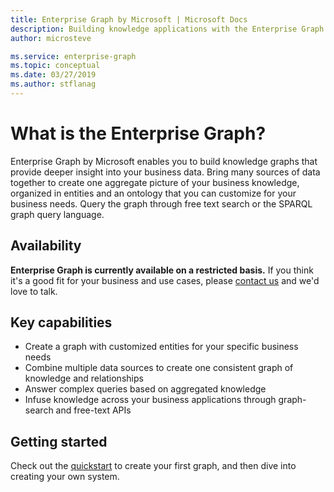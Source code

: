 ```yaml
---
title: Enterprise Graph by Microsoft | Microsoft Docs
description: Building knowledge applications with the Enterprise Graph by Microsoft
author: microsteve

ms.service: enterprise-graph
ms.topic: conceptual
ms.date: 03/27/2019
ms.author: stflanag
---
```


# What is the Enterprise Graph?

Enterprise Graph by Microsoft enables you to build knowledge graphs that provide deeper insight into your business data. Bring many sources of data together to create one aggregate picture of your business knowledge, organized in entities and an ontology that you can customize for your business needs. Query the graph through free text search or the SPARQL graph query language.

## Availability

**Enterprise Graph is currently available on a restricted basis.** If you think it's a good fit for your business and use cases, please <a href="mailto:eg-suport@microsoft.com?Subject=EG%20interest">contact us</a> and we'd love to talk.

## Key capabilities

* Create a graph with customized entities for your specific business needs
* Combine multiple data sources to create one consistent graph of knowledge and relationships
* Answer complex queries based on aggregated knowledge
* Infuse knowledge across your business applications through graph-search and free-text APIs

## Getting started

Check out the [quickstart](/quickstart.md) to create your first graph, and then dive into creating your own system.
